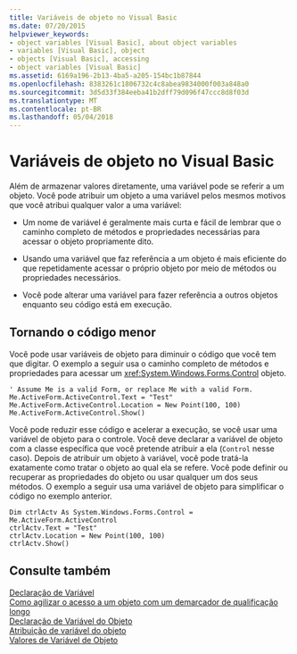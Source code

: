 ```yaml
---
title: Variáveis de objeto no Visual Basic
ms.date: 07/20/2015
helpviewer_keywords:
- object variables [Visual Basic], about object variables
- variables [Visual Basic], object
- objects [Visual Basic], accessing
- object variables [Visual Basic]
ms.assetid: 6169a196-2b13-4ba5-a205-154bc1b87844
ms.openlocfilehash: 8383261c1806732c4c8abea9834000f003a848a0
ms.sourcegitcommit: 3d5d33f384eeba41b2dff79d096f47ccc8d8f03d
ms.translationtype: MT
ms.contentlocale: pt-BR
ms.lasthandoff: 05/04/2018
---
```

# <a name="object-variables-in-visual-basic"></a>Variáveis de objeto no Visual Basic
Além de armazenar valores diretamente, uma variável pode se referir a um objeto. Você pode atribuir um objeto a uma variável pelos mesmos motivos que você atribui qualquer valor a uma variável:  
  
-   Um nome de variável é geralmente mais curta e fácil de lembrar que o caminho completo de métodos e propriedades necessárias para acessar o objeto propriamente dito.  
  
-   Usando uma variável que faz referência a um objeto é mais eficiente do que repetidamente acessar o próprio objeto por meio de métodos ou propriedades necessários.  
  
-   Você pode alterar uma variável para fazer referência a outros objetos enquanto seu código está em execução.  
  
## <a name="making-code-shorter"></a>Tornando o código menor  
 Você pode usar variáveis de objeto para diminuir o código que você tem que digitar. O exemplo a seguir usa o caminho completo de métodos e propriedades para acessar um <xref:System.Windows.Forms.Control> objeto.  
  
```  
' Assume Me is a valid Form, or replace Me with a valid Form.  
Me.ActiveForm.ActiveControl.Text = "Test"  
Me.ActiveForm.ActiveControl.Location = New Point(100, 100)  
Me.ActiveForm.ActiveControl.Show()  
```  
  
 Você pode reduzir esse código e acelerar a execução, se você usar uma variável de objeto para o controle. Você deve declarar a variável de objeto com a classe específica que você pretende atribuir a ela (`Control` nesse caso). Depois de atribuir um objeto à variável, você pode tratá-la exatamente como tratar o objeto ao qual ela se refere. Você pode definir ou recuperar as propriedades do objeto ou usar qualquer um dos seus métodos. O exemplo a seguir usa uma variável de objeto para simplificar o código no exemplo anterior.  
  
```  
Dim ctrlActv As System.Windows.Forms.Control = Me.ActiveForm.ActiveControl  
ctrlActv.Text = "Test"  
ctrlActv.Location = New Point(100, 100)  
ctrlActv.Show()  
```  
  
## <a name="see-also"></a>Consulte também  
 [Declaração de Variável](../../../../visual-basic/programming-guide/language-features/variables/variable-declaration.md)  
 [Como agilizar o acesso a um objeto com um demarcador de qualificação longo](../../../../visual-basic/programming-guide/language-features/variables/how-to-speed-up-access-to-an-object-with-a-long-qualification-path.md)  
 [Declaração de Variável do Objeto](../../../../visual-basic/programming-guide/language-features/variables/object-variable-declaration.md)  
 [Atribuição de variável do objeto](../../../../visual-basic/programming-guide/language-features/variables/object-variable-assignment.md)  
 [Valores de Variável de Objeto](../../../../visual-basic/programming-guide/language-features/variables/object-variable-values.md)
